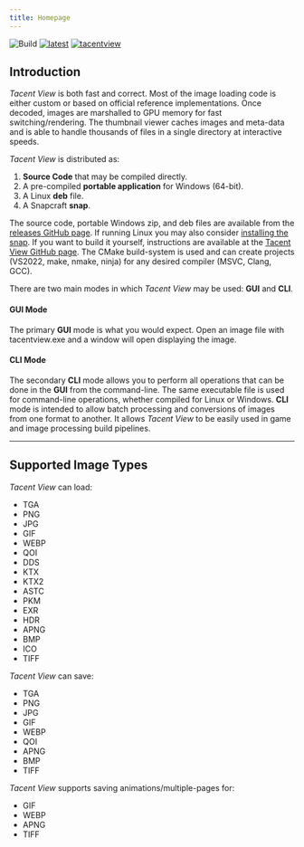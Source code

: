 ```yaml
---
title: Homepage
---
```


![Build](https://github.com/bluescan/tacentview/workflows/Build/badge.svg) [![latest](https://img.shields.io/github/v/release/bluescan/tacentview.svg)](https://github.com/bluescan/tacentview/releases) [![tacentview](https://snapcraft.io//tacentview/badge.svg)](https://snapcraft.io/tacentview)

## Introduction

_Tacent View_ is both fast and correct. Most of the image loading code is either custom or
based on official reference implementations. Once decoded, images are marshalled to GPU memory for
fast switching/rendering. The thumbnail viewer caches images and meta-data and is able to handle
thousands of files in a single directory at interactive speeds.

_Tacent View_ is distributed as:
1. **Source Code** that may be compiled directly.
2. A pre-compiled **portable application** for Windows (64-bit).
3. A Linux **deb** file.
4. A Snapcraft **snap**.

The source code, portable Windows zip, and deb files are available from the [releases GitHub page](https://github.com/bluescan/tacentview/releases). If running Linux you may also consider [installing the snap](https://snapcraft.io/tacentview). If you want to build it yourself, instructions are available at the [Tacent View GitHub page](https://github.com/bluescan/tacentview). The CMake build-system is used and can create projects (VS2022, make, nmake, ninja) for any desired compiler (MSVC, Clang, GCC).

There are two main modes in which _Tacent View_ may be used: **GUI** and **CLI**.

#### GUI Mode
The primary **GUI** mode is what you would expect. Open an image file with tacentview.exe and a window will open displaying the image.

#### CLI Mode
The secondary **CLI** mode allows you to perform all operations that can be done in the **GUI** from the command-line. The same executable file is used for command-line operations, whether compiled for Linux or Windows. **CLI** mode is intended to allow batch processing and conversions of images from one format to another. It allows _Tacent View_ to be easily used in game and image processing build pipelines.

---

## Supported Image Types

_Tacent View_ can load:
* TGA
* PNG
* JPG
* GIF
* WEBP
* QOI
* DDS
* KTX
* KTX2
* ASTC
* PKM
* EXR
* HDR
* APNG
* BMP
* ICO
* TIFF

_Tacent View_ can save:
* TGA
* PNG
* JPG
* GIF
* WEBP
* QOI
* APNG
* BMP
* TIFF

_Tacent View_ supports saving animations/multiple-pages for:
* GIF
* WEBP
* APNG
* TIFF


